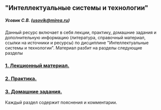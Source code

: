 "Интеллектуальные системы и технологии"
----------------------

##### Усовик С.В. (usovik@mirea.ru)



Данный ресурс включает в себя лекции, практику, домашние задания и дополнительную информацию (литература, справочный материал, ссылки на источники и ресурсы) по дисциплине "Интеллектуальные системы и технологии". Материал разбит на разделы следующие разделы

### [1. Лекционный материал.](/Lectures)

### [2. Практика.](/Practice)

### [3. Домашние задания.](/HomeWork) 



Каждый раздел содержит пояснения и комментарии.



#### 
